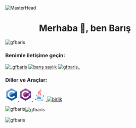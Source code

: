 ![MasterHead](https://media.licdn.com/dms/image/v2/D4D03AQExzol9AId5Nw/profile-displayphoto-shrink_400_400/profile-displayphoto-shrink_400_400/0/1723466770027?e=1729123200&v=beta&t=-xHhyLgD3JvVdLUFnL6VXCZY7yxdg-BsJB0n4PW6j2c)
<h1 align="center">Merhaba 👋, ben Barış</h1>

<p align="left"> <img src="https://komarev.com/ghpvc/?username=gfbaris&label=Profile%20views&color=0e75b6&style=flat" alt="gfbaris" /> </p>

<h3 align="left">Benimle iletişime geçin:</h3>
<p align="left">
<a href="https://twitter.com/_gfbaris" target="blank"><img align="center" src="https://raw.githubusercontent.com/rahuldkjain/github-profile-readme-generator/master/src/images/icons/Social/twitter.svg" alt="_gfbaris" height="30" width="40" /></a>
<a href="https://www.linkedin.com/in/bar%C4%B1%C5%9F-sayl%C4%B1k-85427b293/" target="blank"><img align="center" src="https://raw.githubusercontent.com/rahuldkjain/github-profile-readme-generator/master/src/images/icons/Social/linked-in-alt.svg" alt="barış saylık" height="30" width="40" /></a>
<a href="https://instagram.com/gfbaris_" target="blank"><img align="center" src="https://raw.githubusercontent.com/rahuldkjain/github-profile-readme-generator/master/src/images/icons/Social/instagram.svg" alt="gfbaris_" height="30" width="40" /></a>
</p>

<h3 align="left">Diller ve Araçlar:</h3>
<p align="left"> <a href="https://www.cprogramming.com/" target="_blank" rel="noreferrer"> <img src="https://raw.githubusercontent.com/devicons/devicon/master/icons/c/c-original.svg" alt="c" width="40" height="40"/> </a> <a href="https://www.w3schools.com/cs/" target="_blank" rel="noreferrer"> <img src="https://raw.githubusercontent.com/devicons/devicon/master/icons/csharp/csharp-original.svg" alt="csharp" width="40" height="40"/> </a> <a href="https://www.java.com" target="_blank" rel="noreferrer"> <img src="https://raw.githubusercontent.com/devicons/devicon/master/icons/java/java-original.svg" alt="java" width="40" height="40"/> </a> <a href="https://unity.com/" target="_blank" rel="noreferrer"> <img src="https://www.vectorlogo.zone/logos/unity3d/unity3d-icon.svg" alt="birlik" genişlik="40" yükseklik="40"/> </a> </p>

<p><img align="left" src="https://github-readme-stats.vercel.app/api/top-langs?username=gfbaris&show_icons=true&locale=tr&layout=compact" alt="gfbaris" /></p>

<p> <img align="center" src="https://github-readme-stats.vercel.app/api?username=gfbaris&show_icons=true&locale=tr" alt="gfbaris" /></p>

<p><img align="center" src="https://github-readme-streak-stats.herokuapp.com/?user=gfbaris&" alt="gfbaris" /></p>

